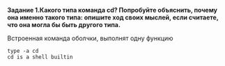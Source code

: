 **Задание 1.Какого типа команда cd? Попробуйте объяснить, почему она именно такого типа: опишите ход своих мыслей, если считаете, что она могла бы быть другого типа.**

Встроенная команда оболчки, выполнят одну функцию
````
type -a cd
cd is a shell builtin



